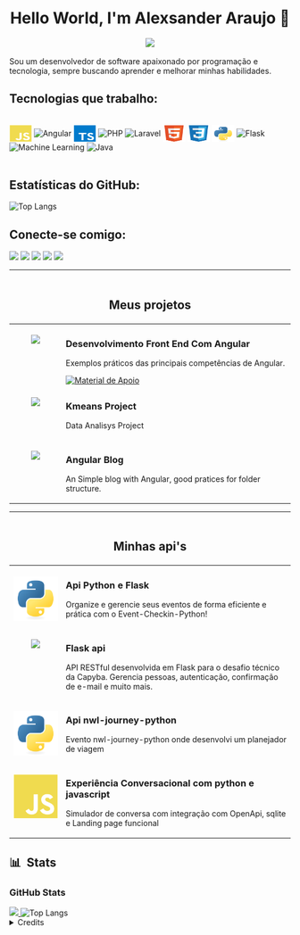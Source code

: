 <h1 align="center">
  Hello World, I'm Alexsander Araujo 👋
</h1>

<div align="center">
  <img height="380em" src="https://user-images.githubusercontent.com/70382532/138322189-2db8df52-9dcb-40a0-88a8-c365466bd33d.gif"/>
</div>

Sou um desenvolvedor de software apaixonado por programação e tecnologia, sempre buscando aprender e melhorar minhas habilidades.

## Tecnologias que trabalho:

<div style="display: inline_block"><br>
  <img align="center" alt="JavaScript" height="30" width="40" src="https://raw.githubusercontent.com/devicons/devicon/master/icons/javascript/javascript-plain.svg">
  <img align="center" alt="Angular" height="30" width="40" src="https://cdn.jsdelivr.net/gh/devicons/devicon@latest/icons/angular/angular-original.svg">
  <img align="center" alt="TypeScript" height="30" width="40" src="https://raw.githubusercontent.com/devicons/devicon/master/icons/typescript/typescript-plain.svg">
  <img align="center" alt="PHP" height="30" width="40" src="https://cdn.jsdelivr.net/gh/devicons/devicon@latest/icons/php/php-original.svg">      
  <img align="center" alt="Laravel" height="30" width="40" src="https://cdn.jsdelivr.net/gh/devicons/devicon@latest/icons/laravel/laravel-original.svg">
  <img align="center" alt="HTML5" height="30" width="40" src="https://raw.githubusercontent.com/devicons/devicon/master/icons/html5/html5-original.svg">
  <img align="center" alt="CSS3" height="30" width="40" src="https://raw.githubusercontent.com/devicons/devicon/master/icons/css3/css3-original.svg">
  <img align="center" alt="Python" height="30" width="40" src="https://raw.githubusercontent.com/devicons/devicon/master/icons/python/python-original.svg">
  <img align="center" alt="Flask" height="30" width="40" src="https://cdn.jsdelivr.net/gh/devicons/devicon@latest/icons/flask/flask-original.svg"> 
  <img align="center" alt="Machine Learning" height="30" src="https://cdn.jsdelivr.net/gh/devicons/devicon@latest/icons/jupyter/jupyter-original.svg">          
  <img align="center" alt="Java" height="30" width="40" src="https://cdn.jsdelivr.net/gh/devicons/devicon@latest/icons/java/java-original.svg">
</div><br>

## Estatísticas do GitHub:

![Top Langs](https://github-readme-stats.vercel.app/api/top-langs/?username=alexsanderaraujo&langs_count=3&layout=compact)

## Conecte-se comigo:

<div> 
  <a href="https://www.linkedin.com/in/alexsanderaraujo4/" target="_blank"><img src="https://img.shields.io/badge/-LinkedIn-%230077B5?style=for-the-badge&logo=linkedin&logoColor=white" target="_blank"></a> 
  <a href = "mailto:alexsanderthorne@gmail.com"><img src="https://img.shields.io/badge/-Gmail-%23333?style=for-the-badge&logo=gmail&logoColor=white" target="_blank"></a>
  <a href="https://www.instagram.com/alexsanderaraujo4/" target="_blank"><img src="https://img.shields.io/badge/-Instagram-%23E4405F?style=for-the-badge&logo=instagram&logoColor=white" target="_blank"></a>
  <a href="https://discord.gg/alexsander4485" target="_blank"><img src="https://img.shields.io/badge/Discord-7289DA?style=for-the-badge&logo=discord&logoColor=white" target="_blank"></a> 
  <a href="https://whats.link/alexsanderaraujo" target="_blank"><img src="https://img.shields.io/badge/WhatsApp-25D366?style=for-the-badge&logo=whatsapp&logoColor=white" target="_blank"></a>
</div>

<table>
	<thead>
		<tr>
			<th colspan="2" width="2000">&nbsp;<h2>Meus projetos</h2></th>
		</tr>
	</thead>
<tbody>
	<tr>
		<td align="center" valign="top" width="80"><br />
			<a href="https://github.com/alexsanderthorne/Desenvolvimento-Front-End-Com-Angular">
				<img src="https://cdn.jsdelivr.net/gh/devicons/devicon@latest/icons/angular/angular-original.svg" />
			</a>
		</td>
		<td valign="top">
			<h3>Desenvolvimento Front End Com Angular</h3>
			<p>Exemplos práticos das principais competências de Angular.</p>
			<a href="https://github.com/alexsanderthorne/Desenvolvimento-Front-End-Com-Angular">
				<img src="https://img.shields.io/badge/Ver%20Material-E94D5F?style=for-the-badge" alt="Material de Apoio">
			</a>
		</td>
	</tr>
	<tr>
		<td align="center" valign="top" width="80"><br />
			<a href="https://github.com/alexsanderthorne/K-means">
				 <img src="https://cdn.jsdelivr.net/gh/devicons/devicon@latest/icons/jupyter/jupyter-original.svg"/>
			 </a>
		</td>
		<td valign="top">
			<h3>Kmeans Project</h3>
			<p>Data Analisys Project</p>
		</td>
	</tr>
	<tr>
		<td align="center" valign="top" width="80"><br />
			<a href="https://github.com/alexsanderthorne/angular-blog">
				<img src="https://cdn.jsdelivr.net/gh/devicons/devicon@latest/icons/angular/angular-original.svg"  />
			</a>
		</td>
		<td valign="top">
			<h3>Angular Blog</h3>
			<p>An Simple blog with Angular, good pratices for folder structure.</p>
		</td>
	</tr>
	
</tbody>
	
</table>

<table>
	<thead>
		<tr>
			<th colspan="2" width="2000">&nbsp;<h2>Minhas api's</h2></th>
		</tr>
	</thead>
<tbody>
	<tr>
		<td align="center" valign="top" width="80"><br />
			<a href="https://github.com/alexsanderthorne/Event-Checkin-Python.git">
				<img src="https://raw.githubusercontent.com/devicons/devicon/master/icons/python/python-original.svg"  />
			</a>
		</td>
		<td valign="top">
			<h3>Api Python e Flask</h3>
			<p>Organize e gerencie seus eventos de forma eficiente e prática com o Event-Checkin-Python!</p>
		</td>
	</tr>
	<tr>
		<td align="center" valign="top" width="80"><br />
			<a href="https://github.com/alexsanderthorne/desafioTecnicoCapyba.git">
				<img src="https://cdn.jsdelivr.net/gh/devicons/devicon@latest/icons/flask/flask-original.svg" />
			</a>
		</td>
		<td valign="top">
			<h3>Flask api</h3>
			<p>API RESTful desenvolvida em Flask para o desafio técnico da Capyba. Gerencia pessoas, autenticação, confirmação de e-mail e muito mais.</p>
		</td>
	</tr>
	 <tr>
		<td align="center" valign="top" width="80"><br />
			<a href="https://github.com/alexsanderthorne/nwl-journey-python.git">
				<img src="https://raw.githubusercontent.com/devicons/devicon/master/icons/python/python-original.svg"  />
			</a>
		</td>
		<td valign="top">
			<h3>Api nwl-journey-python</h3>
			<p>Evento nwl-journey-python onde desenvolvi um planejador de viagem</p>
		</td>
	</tr>
	<tr>
		<td align="center" valign="top" width="80"><br />
			<a href="https://github.com/alexsanderthorne/challengeFuria.git">
				<img src="https://raw.githubusercontent.com/devicons/devicon/master/icons/javascript/javascript-plain.svg"  />
			</a>
		</td>
		<td valign="top">
			<h3>Experiência Conversacional com python e javascript</h3>
			<p>Simulador de conversa com integração com OpenApi, sqlite e Landing page funcional</p>
		</td>
	</tr>
</tbody>
	
 
</table>


## 📊 &nbsp;Stats

<h3 align="left">GitHub Stats</h3>

<div align="left">
	<a href="https://github.com/felipeaguiarcode/github-readme-stats" target = "_blank">
		<img height="130em" src="https://github-readme-stats-git-masterrstaa-rickstaa.vercel.app/api?username=alexsanderthorne&hide_title=true&show_icons=true&include_all_commits=false&count_private=true&line_height=25&hide=issues&bg_color=020114&title_color=7520FF&text_color=FFF&border_radius=3&border_color=181832&icon_color=7520FF&theme=jolly">
	</a>
	<img alt="Top Langs" height="130em" src="https://github-readme-stats-git-masterrstaa-rickstaa.vercel.app/api/top-langs/?username=alexsanderthorne&line_height=10&card_width=290&layout=compact&hide_title=false&count_private=true&langs_count=4&show_icons=true&title_color=7520FF&hide=html,css&bg_color=020114&text_color=8B8B8B&border_radius=3&border_color=181832">
	<!-- <a href="https://git.io/streak-stats">
  		<img height="130em" src="https://streak-stats.demolab.com?user=felipeaguiarcode&theme=buefy-dark&border_radius=3&date_format=M%20j%5B%2C%20Y%5D&background=020114&border=181832&ring=7520FF&stroke=181832&currStreakLabel=ED00F2&sideLabels=FCFCFC&currStreakNum=ED00F2&fire=ED00F2&sideNums=7520FF&dates=8B8B8B">
	</a> -->
</div>

<div align="center">

</div>

<details align="left">
  <summary>Credits</summary> 
  - Badges by <a href="https://shields.io/">shields.io</a>
  <br>
  - GitHub Stats by <a href="https://github.com/anuraghazra/github-readme-stats">anuraghazra</a>
  <br>
   - GitHub Streak by <a href="https://github.com/DenverCoder1/github-readme-streak-stats">DenverCoder1</a>
  <br>
  - Developer vector created by <a href="https://www.freepik.com/vectors/developer">storyset - www.freepik.com</a> (edited by author)
</details>
